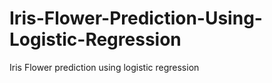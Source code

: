 # Iris-Flower-Prediction-Using-Logistic-Regression
Iris Flower prediction using logistic regression
